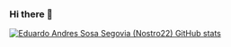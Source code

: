 ### Hi there 👋
[![Eduardo Andres Sosa Segovia (Nostro22) GitHub stats](https://github-readme-stats.vercel.app/api?username=nostro22&show_icons=true)](https://github.com/nostro22/github-readme-stats)
<!--
**nostro22/Nostro22** is a ✨ _special_ ✨ repository because its `README.md` (this file) appears on your GitHub profile.

Here are some ideas to get you started:

- 🔭 I’m currently working on ...
- 🌱 I’m currently learning ...
- 👯 I’m looking to collaborate on ...
- 🤔 I’m looking for help with ...
- 💬 Ask me about ...
- 📫 How to reach me: ...
- 😄 Pronouns: ...
- ⚡ Fun fact: ...
-->

